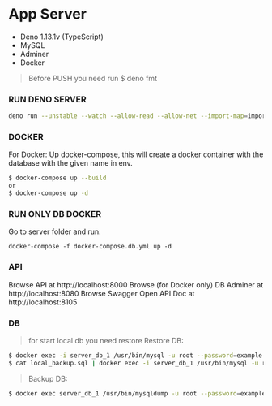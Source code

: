 # App Server

- Deno 1.13.1v (TypeScript)
- MySQL
- Adminer
- Docker

> Before PUSH you need run $ deno fmt

### RUN DENO SERVER

```bash
deno run --unstable --watch --allow-read --allow-net --import-map=import_map.json  app.ts
```

### DOCKER

For Docker: Up docker-compose, this will create a docker container with the
database with the given name in env.

```bash
$ docker-compose up --build
or
$ docker-compose up -d
```

### RUN ONLY DB DOCKER

Go to server folder and run:

```bush
docker-compose -f docker-compose.db.yml up -d
```

### API

Browse API at http://localhost:8000 Browse (for Docker only) DB Adminer at
http://localhost:8080 Browse Swagger Open API Doc at http://localhost:8105

### DB

> for start local db you need restore Restore DB:

```bash
$ docker exec -i server_db_1 /usr/bin/mysql -u root --password=example -e 'CREATE DATABASE deno_api_db;'
$ cat local_backup.sql | docker exec -i server_db_1 /usr/bin/mysql -u root --password=example deno_api_db
```

> Backup DB:

```bash
$ docker exec server_db_1 /usr/bin/mysqldump -u root --password=example deno_api_db > local_backup.sql
```
